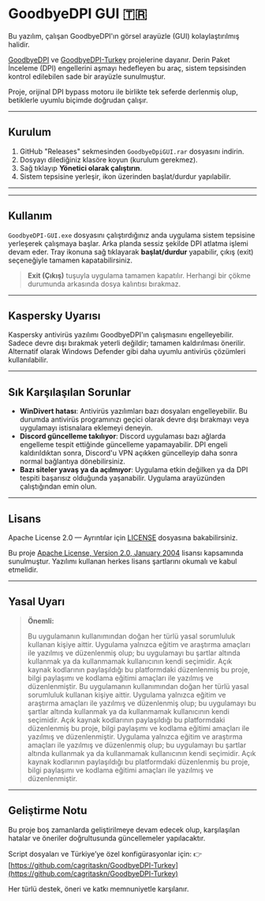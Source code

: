 # GoodbyeDPI GUI 🇹🇷

Bu yazılım, çalışan GoodbyeDPI'ın görsel arayüzle (GUI) kolaylaştırılmış halidir.

[GoodbyeDPI](https://github.com/ValdikSS/GoodbyeDPI) ve [GoodbyeDPI-Turkey](https://github.com/cagritaskn/GoodbyeDPI-Turkey) projelerine dayanır. Derin Paket İnceleme (DPI) engellerini aşmayı hedefleyen bu araç, sistem tepsisinden kontrol edilebilen sade bir arayüzle sunulmuştur.

Proje, orijinal DPI bypass motoru ile birlikte tek seferde derlenmiş olup, betiklerle uyumlu biçimde doğrudan çalışır.



---

## Kurulum

1. GitHub "Releases" sekmesinden `GoodbyeDpiGUI.rar` dosyasını indirin.
2. Dosyayı dilediğiniz klasöre koyun (kurulum gerekmez).
3. Sağ tıklayıp **Yönetici olarak çalıştırın**.
4. Sistem tepsisine yerleşir, ikon üzerinden başlat/durdur yapılabilir.


---

---





## Kullanım

`GoodbyeDPI-GUI.exe` dosyasını çalıştırdığınız anda uygulama sistem tepsisine yerleşerek çalışmaya başlar. Arka planda sessiz şekilde DPI atlatma işlemi devam eder. Tray ikonuna sağ tıklayarak **başlat/durdur** yapabilir, çıkış (exit) seçeneğiyle tamamen kapatabilirsiniz.

> **Exit (Çıkış)** tuşuyla uygulama tamamen kapatılır. Herhangi bir çökme durumunda arkasında dosya kalıntısı bırakmaz.

---

## Kaspersky Uyarısı

Kaspersky antivirüs yazılımı GoodbyeDPI'ın çalışmasını engelleyebilir. Sadece devre dışı bırakmak yeterli değildir; tamamen kaldırılması önerilir. Alternatif olarak Windows Defender gibi daha uyumlu antivirüs çözümleri kullanılabilir.

---

## Sık Karşılaşılan Sorunlar

- **WinDivert hatası**: Antivirüs yazılımları bazı dosyaları engelleyebilir. Bu durumda antivirüs programınızı geçici olarak devre dışı bırakmayı veya uygulamayı istisnalara eklemeyi deneyin.
- **Discord güncelleme takılıyor**: Discord uygulaması bazı ağlarda engelleme tespit ettiğinde güncelleme yapamayabilir. DPI engeli kaldırıldıktan sonra, Discord'u VPN açıkken güncelleyip daha sonra normal bağlantıya dönebilirsiniz.
- **Bazı siteler yavaş ya da açılmıyor**: Uygulama etkin değilken ya da DPI tespiti başarısız olduğunda yaşanabilir. Uygulama arayüzünden çalıştığından emin olun.

---

## Lisans

Apache License 2.0 — Ayrıntılar için [LICENSE](./LICENSE) dosyasına bakabilirsiniz.

Bu proje [Apache License, Version 2.0, January 2004](http://www.apache.org/licenses/) lisansı kapsamında sunulmuştur. Yazılımı kullanan herkes lisans şartlarını okumalı ve kabul etmelidir.

---

## Yasal Uyarı

> **Önemli:**
> 
> Bu uygulamanın kullanımından doğan her türlü yasal sorumluluk kullanan kişiye aittir. Uygulama yalnızca eğitim ve araştırma amaçları ile yazılmış ve düzenlenmiş olup; bu uygulamayı bu şartlar altında kullanmak ya da kullanmamak kullanıcının kendi seçimidir. Açık kaynak kodlarının paylaşıldığı bu platformdaki düzenlenmiş bu proje, bilgi paylaşımı ve kodlama eğitimi amaçları ile yazılmış ve düzenlenmiştir.
> Bu uygulamanın kullanımından doğan her türlü yasal sorumluluk kullanan kişiye aittir. Uygulama yalnızca eğitim ve araştırma amaçları ile yazılmış ve düzenlenmiş olup; bu uygulamayı bu şartlar altında kullanmak ya da kullanmamak kullanıcının kendi seçimidir. Açık kaynak kodlarının paylaşıldığı bu platformdaki düzenlenmiş bu proje, bilgi paylaşımı ve kodlama eğitimi amaçları ile yazılmış ve düzenlenmiştir. Uygulama yalnızca eğitim ve araştırma amaçları ile yazılmış ve düzenlenmiş olup; bu uygulamayı bu şartlar altında kullanmak ya da kullanmamak kullanıcının kendi seçimidir. Açık kaynak kodlarının paylaşıldığı bu platformdaki düzenlenmiş bu proje, bilgi paylaşımı ve kodlama eğitimi amaçları ile yazılmış ve düzenlenmiştir.

---

## Geliştirme Notu

Bu proje boş zamanlarda geliştirilmeye devam edecek olup, karşılaşılan hatalar ve öneriler doğrultusunda güncellemeler yapılacaktır.

Script dosyaları ve Türkiye’ye özel konfigürasyonlar için:
👉 [https://github.com/cagritaskn/GoodbyeDPI-Turkey](https://github.com/cagritaskn/GoodbyeDPI-Turkey)

Her türlü destek, öneri ve katkı memnuniyetle karşılanır.

